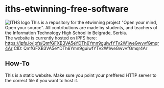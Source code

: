 # iths-etwinning-free-software
![ITHS logo](https://www.iths.edu.rs/wp-content/uploads/2019/05/iths.svg)
This is a repository for the etwinning project "Open your mind, Open your source".
All contributions are made by students, and teachers of the Information Technology High School in Belgrade, Serbia.   
The website is currently hosted on IPFS here:   
https://ipfs.io/ipfs/QmfGFXB3VA5eYDTh6Ymn9guiwfYTv2W1weGwvvfGmqr4Ar
CID: QmfGFXB3VA5eYDTh6Ymn9guiwfYTv2W1weGwvvfGmqr4Ar  
## How-To
This is a static website. Make sure you point your preffered HTTP server to the correct file if you want to host it.
